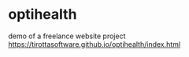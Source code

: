 # optihealth
demo of a freelance website project
https://tirottasoftware.github.io/optihealth/index.html
